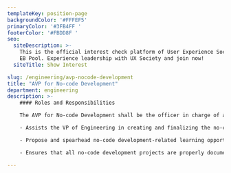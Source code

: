 ```yaml
---
templateKey: position-page
backgroundColor: '#FFFEF5'
primaryColor: '#3FB4FF '
footerColor: '#FBDD8F '
seo:
  siteDescription: >-
    This is the official interest check platform of User Experience Society for
    EB Pool. Experience leadership with UX Society and join now!
  siteTitle: Show Interest

slug: /engineering/avp-nocode-development
title: "AVP for No-code Development"
department: engineering
description: >-
    #### Roles and Responsibilities

    The AVP for No-code Development shall be the officer in charge of all the no-code development matters inside UXS. They shall execute the following tasks:

    - Assists the VP of Engineering in creating and finalizing the no-code aspect of the Dev Manual/Engineering Wiki.

    - Propose and spearhead no-code development-related learning opportunities like modules and workshops for back-end development.

    - Ensures that all no-code development projects are properly documented and are ready for hand-off by the upcoming Executive and Central Board at the end of the year.

---
```


